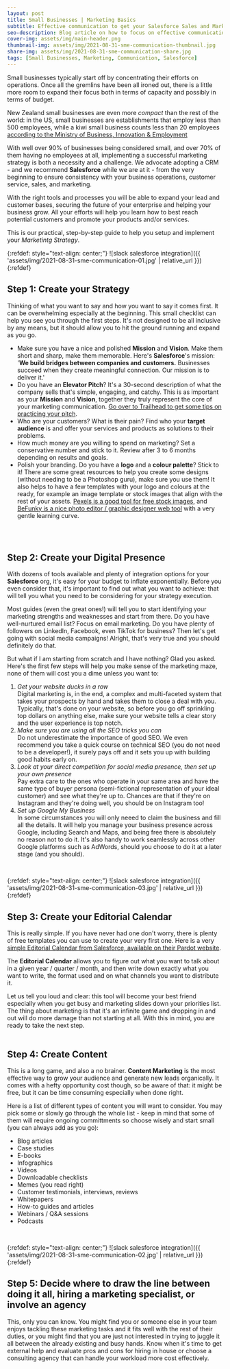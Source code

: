 ```yaml
---
layout: post
title: Small Businesses | Marketing Basics
subtitle: Effective communication to get your Salesforce Sales and Marketing just right.
seo-description: Blog article on how to focus on effective communication to boost Sales and Marketing. For small businesses who run on a Salesforce platform | Ao Collaboration
cover-img: assets/img/main-header.png
thumbnail-img: assets/img/2021-08-31-sme-communication-thumbnail.jpg
share-img: assets/img/2021-08-31-sme-communication-share.jpg
tags: [Small Businesses, Marketing, Communication, Salesforce]
---
```


Small businesses typically start off by concentrating their efforts on operations. Once all the gremlins have been all ironed out, there is a little more room to expand their focus both in terms of capacity and possibly in terms of budget.

New Zealand small businesses are even more *compact* than the rest of the world: in the US, small businesses are establishments that employ less than 500 employees, while a kiwi small business counts less than 20 employees [according to the Ministry of Business, Innovation & Employment](https://www.mbie.govt.nz/business-and-employment/business/support-for-business/small-business/)

With well over 90% of businesses being considered small, and over 70% of them having no employees at all, implementing a successful marketing strategy is both a necessity and a challenge. We advocate adopting a CRM - and we recommend **Salesforce** while we are at it - from the very beginning to ensure consistency with your business operations, customer service, sales, and marketing. 

With the right tools and processes you will be able to expand your lead and customer bases, securing the future of your enterprise and helping your business grow. All your efforts will help you learn how to best reach potential customers and promote your products and/or services.

This is our practical, step-by-step guide to help you setup and implement your *Marketintg Strategy*.

{:refdef: style="text-align: center;"}
![slack salesforce integration]({{ 'assets/img/2021-08-31-sme-communication-01.jpg' | relative_url }})
{:refdef}

## Step 1: Create your Strategy
Thinking of what you want to say and how you want to say it comes first. It can be overwhelming especially at the beginning. This small checklist can help you see you through the first steps. It's not designed to be all inclusive by any means, but it should allow you to hit the ground running and expand as you go.

* Make sure you have a nice and polished **Mission** and **Vision**. Make them short and sharp, make them memorable. Here's **Salesforce**'s mission: '**We build bridges between companies and customers.** Businesses succeed when they create meaningful connection. Our mission is to deliver it.'
* Do you have an **Elevator Pitch**? It's a 30-second description of what the company sells that's simple, engaging, and catchy.  This is as important as your **Mission** and **Vision**, together they truly represent the core of your marketing communication. [Go over to Trailhead to get some tips on practicing your pitch](https://trailhead.salesforce.com/content/learn/modules/interview-strategies/practice-your-elevator-pitch-and-story).
* Who are your customers? What is their pain? Find who your **target audience** is and offer your services and products as solutions to their problems.
* How much money are you willing to spend on marketing? Set a conservative number and stick to it. Review after 3 to 6 months depending on results and goals.
* Polish your branding. Do you have a **logo** and a **colour palette**? Stick to it! There are some great resources to help you create some designs (without needing to be a Photoshop guru), make sure you use them! It also helps to have a few templates with your logo and colours at the ready, for example an image template or stock images that align with the rest of your assets. [Pexels is a good tool for free stock images](https://www.pexels.com/), and [BeFunky is a nice photo editor /  graphic designer web tool](https://www.befunky.com/create/) with a very gentle learning curve.
<br/>
<br/>

## Step 2: Create your Digital Presence

With dozens of tools available and plenty of integration options for your **Salesforce** org, it's easy for your budget to inflate exponentially. Before you even consider that, it's important to find out what you want to achieve: that will tell you what you need to be considering for your strategy execution.

Most guides (even the great ones!) will tell you to start identifying your marketing strengths and weaknesses and start from there. Do you have well-nurtured email list? Focus on email marketing. Do you have plenty of followers on LinkedIn, Facebook, even TikTok for business? Then let's get going with social media campaigns! Alright, that's very true and you should definitely do that.

But what if I am starting from scratch and I have nothing? Glad you asked. Here's the first few steps will help you make sense of the marketing maze, none of them will cost you a dime unless you want to:

1. *Get your website ducks in a row*<br/>
Digital marketing is, in the end, a complex and multi-faceted system that takes your prospects by hand and takes them to close a deal with you. Typically, that's done on your website, so before you go off sprinkling top dollars on anything else, make sure your website tells a clear story and the user experience is top notch.
2. *Make sure you are using all the SEO tricks you can*<br/>
Do not underestimate the importance of good SEO. We even recommend you take a quick course on technical SEO (you do not need to be a developer!), it surely pays off and it sets you up with building good habits early on.
3. *Look at your direct competition for social media presence, then set up your own presence*<br/>
Pay extra care to the ones who operate in your same area and have the same type of buyer persona (semi-fictional representation of your ideal customer) and see what they're up to. Chances are that if they're on Instagram and they're doing well, you should be on Instagram too!
4. *Set up Google My Business*<br/>
In some circumstances you will only neeed to claim the business and fill all the details. It will help you manage your business presence across Google, including Search and Maps, and being free there is absolutely no reason not to do it. It's also handy to work seamlessly across other Google platforms such as AdWords, should you choose to do it at a later stage (and you should).
<br/>

{:refdef: style="text-align: center;"}
![slack salesforce integration]({{ 'assets/img/2021-08-31-sme-communication-03.jpg' | relative_url }})
{:refdef}

## Step 3: Create your Editorial Calendar
This is really simple. If you have never had one don't worry, there is plenty of free templates you can use to create your very first one. Here is a very [simple Editorial Calendar from Salesforce, available on their Pardot website](https://www.pardot.com/content-marketing/quick-easy-editorial-calendar-template/).

The **Editorial Calendar** allows you to figure out what you want to talk about in a given year / quarter / month, and then write down exactly what you want to write, the format used and on what channels you want to distribute it.

Let us tell you loud and clear: this tool will become your best friend especially when you get busy and marketing slides down your priorities list. The thing about marketing is that it's an infinite game and dropping in and out will do more damage than not starting at all. With this in mind, you are ready to take the next step.
<br/>
<br/>

## Step 4: Create Content
This is a long game, and also a no brainer. **Content Marketing** is the most effective way to grow your audience and generate new leads organically. It comes with a hefty opportunity cost though, so be aware of that: it might be free, but it can be time consuming especially when done right.

Here is a list of different types of content you will want to consider. You may pick some or slowly go through the whole list - keep in mind that some of them will require ongoing committments so choose wisely and start small (you can always add as you go):

* Blog articles
* Case studies
* E-books
* Infographics
* Videos
* Downloadable checklists
* Memes (you read right)
* Customer testimonials, interviews, reviews
* Whitepapers
* How-to guides and articles
* Webinars / Q&A sessions
* Podcasts
<br/>

{:refdef: style="text-align: center;"}
![slack salesforce integration]({{ 'assets/img/2021-08-31-sme-communication-02.jpg' | relative_url }})
{:refdef}


## Step 5: Decide where to draw the line between doing it all, hiring a marketing specialist, or involve an agency
This, only you can know. You might find you or someone else in your team enjoys tackling these marketing tasks and it fits well with the rest of their duties, or you might find that you are just not interested in trying to juggle it all between the already existing and busy hands. Know when it's time to get external help and evaluate pros and cons for hiring in house or choose a consulting agency that can handle your workload more cost effectively.
<br/>
<br/>

